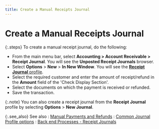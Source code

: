 ```yaml
---
title: Create a Manual Receipts Journal
---
```


# Create a Manual Receipts Journal


{:.steps}
To create a manual receipt journal, do the  following:

- From the main  menu bar, select **Accounting &gt; Account 
 Receivable &gt; Receipt Journal**. You will see the **Unposted 
 Receipt Journals** browser.
- Select **Options** > **New**  > **In New Window**. You will see  the [**Receipt 
 Journal** profile]({{site.acc_baseurl}}/customer-receipts-and-refunds/creating-a-manual-receipt-journal/the_receipt_journal_profile.html).
- Select the  required customer and enter the amount of receipt/refund in the **Amount** field of the 'Check Display Section'.
- Select the  documents on which the payment is received or refunded.
- Save the transaction.



{:.note}
You can also create a receipt journal from  the **Receipt Journal** profile by  selecting **Options** > **New 
 Journal**.


{:.see_also}
See also
: [Manual  Payments and Refunds]({{site.acc_baseurl}}/vendor-payments-and-refunds/manual_payments_and_refunds.html)
: [Common  Journal Profile options]({{site.acc_baseurl}}/purchasing/purchasing-through-documents/system-purchase-journals/common_journal_profile_options.html)
: [Back  end Processes - Receipt Journals]({{site.acc_baseurl}}/customer-receipts-and-refunds/creating-a-manual-receipt-journal/backend_processes_manrptjrnl.html)
